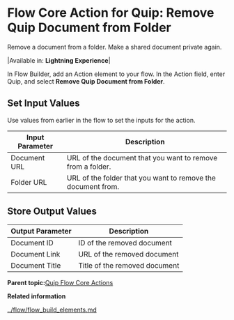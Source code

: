 # Flow Core Action for Quip: Remove Quip Document from Folder

Remove a document from a folder. Make a shared document private again.

|Available in: **Lightning Experience**|

In Flow Builder, add an Action element to your flow. In the Action field, enter Quip, and select **Remove Quip Document from Folder**.

## Set Input Values

Use values from earlier in the flow to set the inputs for the action.

|Input Parameter|Description|
|---------------|-----------|
|Document URL|URL of the document that you want to remove from a folder.|
|Folder URL|URL of the folder that you want to remove the document from.|

## Store Output Values

|Output Parameter|Description|
|----------------|-----------|
|Document ID|ID of the removed document|
|Document Link|URL of the removed document|
|Document Title|Title of the removed document|

**Parent topic:**[Quip Flow Core Actions](../flow/flow_ref_elements_actions_quip.md)

**Related information**  


[../flow/flow\_build\_elements.md](../flow/flow_build_elements.md)

